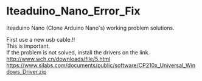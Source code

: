 # Iteaduino_Nano_Error_Fix
Iteaduino Nano (Clone Arduino Nano's) working problem solutions.


First use a new usb cable.!!<br>
This is important.<br>
If the problem is not solved, install the drivers on the link.<br>
http://www.wch.cn/downloads/file/5.html<br>
https://www.silabs.com/documents/public/software/CP210x_Universal_Windows_Driver.zip<br>
